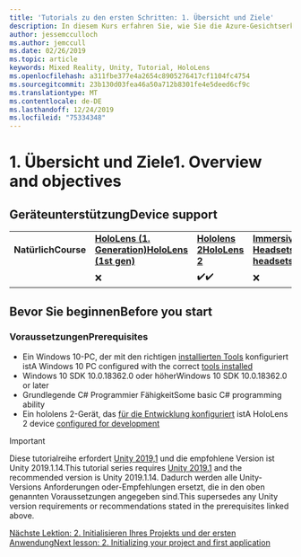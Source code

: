 ```yaml
---
title: 'Tutorials zu den ersten Schritten: 1. Übersicht und Ziele'
description: In diesem Kurs erfahren Sie, wie Sie die Azure-Gesichtserkennung in einer Mixed Reality-Anwendung implementieren.
author: jessemcculloch
ms.author: jemccull
ms.date: 02/26/2019
ms.topic: article
keywords: Mixed Reality, Unity, Tutorial, HoloLens
ms.openlocfilehash: a311fbe377e4a2654c8905276417cf1104fc4754
ms.sourcegitcommit: 23b130d03fea46a50a712b8301fe4e5deed6cf9c
ms.translationtype: MT
ms.contentlocale: de-DE
ms.lasthandoff: 12/24/2019
ms.locfileid: "75334348"
---
```

# <a name="1-overview-and-objectives"></a><span data-ttu-id="a12b8-105">1. Übersicht und Ziele</span><span class="sxs-lookup"><span data-stu-id="a12b8-105">1. Overview and objectives</span></span>

## <a name="device-support"></a><span data-ttu-id="a12b8-106">Geräteunterstützung</span><span class="sxs-lookup"><span data-stu-id="a12b8-106">Device support</span></span>

<table>
    <colgroup>
    <col width="25%" />
    <col width="25%" />
    <col width="25%" />
    <col width="25%" />
    </colgroup>
    <tr>
        <td><span data-ttu-id="a12b8-107"><strong>Natürlich</strong></span><span class="sxs-lookup"><span data-stu-id="a12b8-107"><strong>Course</strong></span></span></td>
        <td><span data-ttu-id="a12b8-108"><a href="hololens-hardware-details.md"><strong>HoloLens (1. Generation)</strong></a></span><span class="sxs-lookup"><span data-stu-id="a12b8-108"><a href="hololens-hardware-details.md"><strong>HoloLens (1st gen)</strong></a></span></span></td>
        <td><span data-ttu-id="a12b8-109"><a href="https://www.microsoft.com//hololens/hardware"><strong>Hololens 2</strong></a></span><span class="sxs-lookup"><span data-stu-id="a12b8-109"><a href="https://www.microsoft.com//hololens/hardware"><strong>HoloLens 2</strong></a></span></span></td>
        <td><span data-ttu-id="a12b8-110"><a href="immersive-headset-hardware-details.md"><strong>Immersive Headsets</strong></a></span><span class="sxs-lookup"><span data-stu-id="a12b8-110"><a href="immersive-headset-hardware-details.md"><strong>Immersive headsets</strong></a></span></span></td>
    </tr>
     <tr>
        <td></td>
        <td>❌</td>
        <td><span data-ttu-id="a12b8-111">✔️</span><span class="sxs-lookup"><span data-stu-id="a12b8-111">✔️</span></span></td>
        <td>❌</td>
    </tr>
</table>

## <a name="before-you-start"></a><span data-ttu-id="a12b8-112">Bevor Sie beginnen</span><span class="sxs-lookup"><span data-stu-id="a12b8-112">Before you start</span></span>

### <a name="prerequisites"></a><span data-ttu-id="a12b8-113">Voraussetzungen</span><span class="sxs-lookup"><span data-stu-id="a12b8-113">Prerequisites</span></span>

* <span data-ttu-id="a12b8-114">Ein Windows 10-PC, der mit den richtigen [installierten Tools](install-the-tools.md) konfiguriert ist</span><span class="sxs-lookup"><span data-stu-id="a12b8-114">A Windows 10 PC configured with the correct [tools installed](install-the-tools.md)</span></span>
* <span data-ttu-id="a12b8-115">Windows 10 SDK 10.0.18362.0 oder höher</span><span class="sxs-lookup"><span data-stu-id="a12b8-115">Windows 10 SDK 10.0.18362.0 or later</span></span>
* <span data-ttu-id="a12b8-116">Grundlegende C# Programmier Fähigkeit</span><span class="sxs-lookup"><span data-stu-id="a12b8-116">Some basic C# programming ability</span></span>
* <span data-ttu-id="a12b8-117">Ein hololens 2-Gerät, das [für die Entwicklung konfiguriert](using-visual-studio.md#enabling-developer-mode) ist</span><span class="sxs-lookup"><span data-stu-id="a12b8-117">A HoloLens 2 device [configured for development](using-visual-studio.md#enabling-developer-mode)</span></span>

>[!IMPORTANT]
><span data-ttu-id="a12b8-118">Diese tutorialreihe erfordert <a href="https://unity3d.com/get-unity/download/archive" target="_blank">Unity 2019,1</a> und die empfohlene Version ist Unity 2019.1.14.</span><span class="sxs-lookup"><span data-stu-id="a12b8-118">This tutorial series requires <a href="https://unity3d.com/get-unity/download/archive" target="_blank">Unity 2019.1</a> and the recommended version is Unity 2019.1.14.</span></span> <span data-ttu-id="a12b8-119">Dadurch werden alle Unity-Versions Anforderungen oder-Empfehlungen ersetzt, die in den oben genannten Voraussetzungen angegeben sind.</span><span class="sxs-lookup"><span data-stu-id="a12b8-119">This supersedes any Unity version requirements or recommendations stated in the prerequisites linked above.</span></span>

[<span data-ttu-id="a12b8-120">Nächste Lektion: 2. Initialisieren Ihres Projekts und der ersten Anwendung</span><span class="sxs-lookup"><span data-stu-id="a12b8-120">Next lesson: 2. Initializing your project and first application</span></span>](mrlearning-base-ch1.md)
